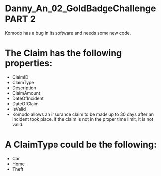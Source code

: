 # Danny_An_02_GoldBadgeChallenge PART 2
Komodo has a bug in its software and needs some new code.

# The Claim has the following properties:
* ClaimID
* ClaimType
* Description
* ClaimAmount
* DateOfIncident
* DateOfClaim
* IsValid
* Komodo allows an insurance claim to be made up to 30 days after an incident took place. If the claim is not in the proper time limit, it is not valid.

# A ClaimType could be the following:
* Car
* Home
* Theft
